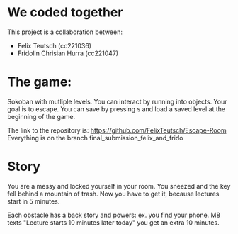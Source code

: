 # We coded together

This project is a collaboration between:

- Felix Teutsch (cc221036)
- Fridolin Chrisian Hurra (cc221047)

# The game:

Sokoban with mutliple levels. You can interact by running into objects. Your
goal is to escape. You can save by pressing s and load a saved level at the
beginning of the game.

The link to the repository is: https://github.com/FelixTeutsch/Escape-Room
Everything is on the branch final_submission_felix_and_frido

# Story

You are a messy and locked yourself in your room. You sneezed and the key fell
behind a mountain of trash. Now you have to get it, because lectures start in 5
minutes.

Each obstacle has a back story and powers: ex. you find your phone. M8 texts
"Lecture starts 10 minutes later today" you get an extra 10 minutes.
